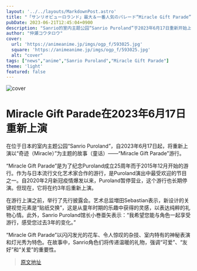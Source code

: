 ```yaml
---
layout: '../../layouts/MarkdownPost.astro'
title: "「サンリオピューロランド」最大＆一番人気のパレード“Miracle Gift Parade”が約3年ぶり再開！【レポート】"
pubDate: 2023-06-21T12:45:04+0900
description: "Sanrio的室内主题公园“Sanrio Puroland”于2023年6月17日重新开始上演以“奇迹（Miracle）”为主题的故事（童话）的游行“Miracle Gift Parade”。"
author: "仲瀬コウタロウ"
cover:
  url: 'https://animeanime.jp/imgs/ogp_f/593025.jpg'
  square: 'https://animeanime.jp/imgs/ogp_f/593025.jpg'
  alt: "cover"
tags: ["news","anime","Sanrio Puroland","Miracle Gift Parade"]
theme: 'light'
featured: false
---
```


![cover](https://animeanime.jp/imgs/ogp_f/593025.jpg)

# Miracle Gift Parade在2023年6月17日重新上演

在位于日本的室内主题公园“Sanrio Puroland”，自2023年6月17日起，将重新上演以“奇迹（Miracle）”为主题的故事（童话）——“Miracle Gift Parade”游行。 

“Miracle Gift Parade”是为了纪念Puroland成立25周年而于2015年12月开始的游行。作为与日本流行文化艺术家合作的游行，是Puroland演出中最受欢迎的节目之一。自2020年2月新冠疫情爆发以来，Puroland暂停营业，这个游行也长期停演。但现在，它将在约3年后重新上演。

在游行上演之前，举行了先行披露会。艺术总监増田Sebastian表示，新设计的关键视觉元素是“贴纸交换”，这是从童年时期的乐趣中获得的灵感，以表达纯粹的礼物心情。此外，Sanrio Puroland馆长小巻亜矢表示：“我希望您能与角色一起享受游行，感受您过去3年的变化。”

“Miracle Gift Parade”以闪闪发光的花车、令人惊叹的杂技、室内特有的神秘表演和灯光秀为特色。在故事中，Sanrio角色们将传递温暖的礼物，强调“可爱”、“友好”和“关爱”的重要性。

>[原文地址](https://animeanime.jp/article/2023/06/21/78073.html)  